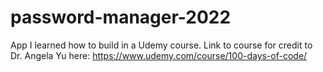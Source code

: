 # password-manager-2022
App I learned how to build in a Udemy course.
Link to course for credit to Dr. Angela Yu here: 
https://www.udemy.com/course/100-days-of-code/ 
